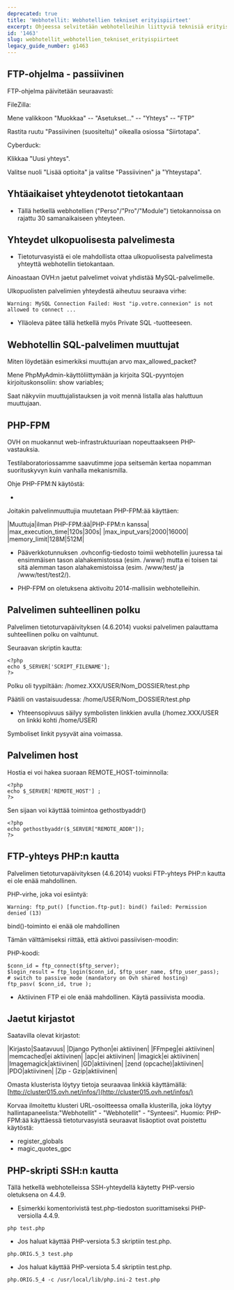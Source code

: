 ```yaml
---
deprecated: true
title: 'Webhotellit: Webhotellien tekniset erityispiirteet'
excerpt: Ohjeessa selvitetään webhotelleihin liittyviä teknisiä erityispiirteitä.
id: '1463'
slug: webhotellit_webhotellien_tekniset_erityispiirteet
legacy_guide_number: g1463
---
```



## FTP-ohjelma - passiivinen
FTP-ohjelma päivitetään seuraavasti:

FileZilla:

Mene valikkoon "Muokkaa" -- "Asetukset..." -- "Yhteys" -- "FTP"

Rastita ruutu "Passiivinen (suositeltu)" oikealla osiossa "Siirtotapa".

Cyberduck:

Klikkaa "Uusi yhteys".

Valitse nuoli "Lisää optioita" ja valitse "Passiivinen" ja "Yhteystapa".


## Yhtäaikaiset yhteydenotot tietokantaan

- Tällä hetkellä webhotellien ("Perso"/"Pro"/"Module") tietokannoissa on rajattu 30 samanaikaiseen yhteyteen.




## Yhteydet ulkopuolisesta palvelimesta

- Tietoturvasyistä ei ole mahdollista ottaa ulkopuolisesta palvelimesta yhteyttä webhotellin tietokantaan.


Ainoastaan OVH:n jaetut palvelimet voivat yhdistää MySQL-palvelimelle.

Ulkopuolisten palvelimien yhteydestä aiheutuu seuraava virhe:


```
Warning: MySQL Connection Failed: Host "ip.votre.connexion" is not allowed to connect ...
```



- Ylläoleva pätee tällä hetkellä myös Private SQL -tuotteeseen.




## Webhotellin SQL-palvelimen muuttujat
Miten löydetään esimerkiksi muuttujan arvo max_allowed_packet?

Mene PhpMyAdmin-käyttöliittymään ja kirjoita SQL-pyyntojen kirjoituskonsoliin:
show variables;

Saat näkyviin muuttujalistauksen ja voit mennä listalla alas haluttuun muuttujaan.


## PHP-FPM
OVH on muokannut web-infrastruktuuriaan nopeuttaakseen PHP-vastauksia.

Testilaboratoriossamme saavutimme jopa seitsemän kertaa nopamman suorituskyvyn kuin vanhalla mekanismilla.

Ohje PHP-FPM:N käytöstä:


- []({legacy}1175)


Joitakin palvelinmuuttujia muutetaan PHP-FPM:ää käyttäen:

|Muuttuja|ilman PHP-FPM:ää|PHP-FPM:n kanssa|
|max_execution_time|120s|300s|
|max_input_vars|2000|16000|
|memory_limit|128M|512M|



- Pääverkkotunnuksen .ovhconfig-tiedosto toimii webhotellin juuressa tai ensimmäisen tason alahakemistossa (esim. /www/) mutta ei toisen tai sitä alemman tason alahakemistoissa (esim. /www/test/ ja /www/test/test2/).

- PHP-FPM on oletuksena aktivoitu 2014-mallisiin webhotelleihin.




## Palvelimen suhteellinen polku
Palvelimen tietoturvapäivityksen (4.6.2014) vuoksi palvelimen palauttama suhteellinen polku on vaihtunut.

Seuraavan skriptin kautta:


```
<?php
echo $_SERVER['SCRIPT_FILENAME'];
?>
```


Polku oli tyypiltään: /homez.XXX/USER/Nom_DOSSIER/test.php

Päätili on vastaisuudessa: /home/USER/Nom_DOSSIER/test.php


- Yhteensopivuus säilyy symbolisten linkkien avulla (/homez.XXX/USER on linkki kohti /home/USER)


Symboliset linkit pysyvät aina voimassa.


## Palvelimen host
Hostia ei voi hakea suoraan REMOTE_HOST-toiminnolla:


```
<?php
echo $_SERVER['REMOTE_HOST'] ;
?>
```


Sen sijaan voi käyttää toimintoa gethostbyaddr()


```
<?php
echo gethostbyaddr($_SERVER["REMOTE_ADDR"]);
?>
```




## FTP-yhteys PHP:n kautta
Palvelimen tietoturvapäivityksen (4.6.2014) vuoksi FTP-yhteys PHP:n kautta ei ole enää mahdollinen.

PHP-virhe, joka voi esiintyä:


```
Warning: ftp_put() [function.ftp-put]: bind() failed: Permission denied (13)
```


bind()-toiminto ei enää ole mahdollinen

Tämän välttämiseksi riittää, että aktivoi passiivisen-moodin:

PHP-koodi:

```
$conn_id = ftp_connect($ftp_server);
$login_result = ftp_login($conn_id, $ftp_user_name, $ftp_user_pass);
# switch to passive mode (mandatory on Ovh shared hosting)
ftp_pasv( $conn_id, true );
```



- Aktiivinen FTP ei ole enää mahdollinen. Käytä passiivista moodia.




## Jaetut kirjastot
Saatavilla olevat kirjastot:

|Kirjasto|Saatavuus|
|Django Python|ei aktiivinen|
|FFmpeg|ei aktiivinen|
|memcached|ei aktiivinen|
|apc|ei aktiivinen|
|imagick|ei aktiivinen|
|Imagemagick|aktiivinen|
|GD|aktiivinen|
|zend (opcache)|aktiivinen|
|PDO|aktiivinen|
|Zip - Gzip|aktiivinen|


Omasta klusterista löytyy tietoja seuraavaa linkkiä käyttämällä:
[http://cluster015.ovh.net/infos/](http://cluster015.ovh.net/infos/)

Korvaa ilmoitettu klusteri URL-osoitteessa omalla klusterilla, joka löytyy hallintapaneelista:"Webhotellit" - "Webhotellit" - "Synteesi".
Huomio: PHP-FPM:ää käyttäessä tietoturvasyistä seuraavat lisäoptiot ovat poistettu käytöstä:


- register_globals
- magic_quotes_gpc




## PHP-skripti SSH:n kautta
Tällä hetkellä webhotelleissa SSH-yhteydellä käytetty PHP-versio oletuksena on 4.4.9.


- Esimerkki komentorivistä test.php-tiedoston suorittamiseksi PHP-versiolla 4.4.9.


```
php test.php
```


- Jos haluat käyttää PHP-versiota 5.3 skriptiin test.php.


```
php.ORIG.5_3 test.php
```


- Jos haluat käyttää PHP-versiota 5.4 skriptiin test.php.


```
php.ORIG.5_4 -c /usr/local/lib/php.ini-2 test.php
```





